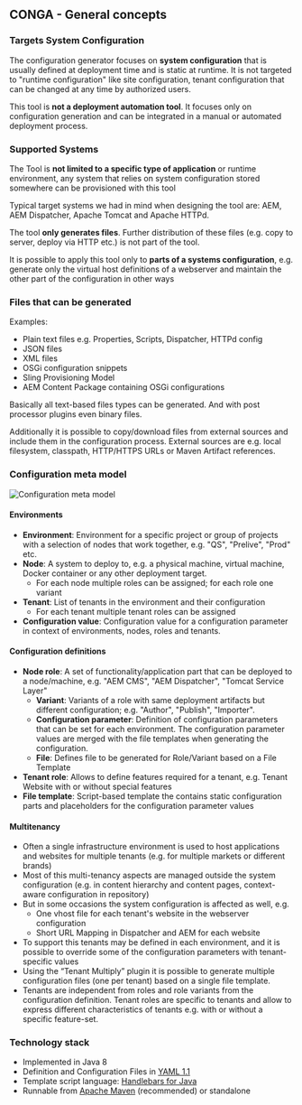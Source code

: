 ## CONGA - General concepts

### Targets System Configuration

The configuration generator focuses on **system configuration** that is usually defined at deployment time and is static at runtime. It is not targeted to "runtime configuration" like site configuration, tenant configuration that can be changed at any time by authorized users.

This tool is **not a deployment automation tool**. It focuses only on configuration generation and can be integrated in a manual or automated deployment process.


### Supported Systems

The Tool is **not limited to a specific type of application** or runtime environment, any system that relies on system configuration stored somewhere can be provisioned with this tool

Typical target systems we had in mind when designing the tool are: AEM, AEM Dispatcher, Apache Tomcat and Apache HTTPd.

The tool **only generates files**. Further distribution of these files (e.g. copy to server, deploy via HTTP etc.) is not part of the tool.

It is possible to apply this tool only to **parts of a systems configuration**, e.g. generate only the virtual host definitions of a webserver and maintain the other part of the configuration in other ways


### Files that can be generated

Examples:

* Plain text files e.g. Properties, Scripts, Dispatcher, HTTPd config
* JSON files
* XML files
* OSGi configuration snippets
* Sling Provisioning Model
* AEM Content Package containing OSGi configurations

Basically all text-based files types can be generated. And with post processor plugins even binary files.

Additionally it is possible to copy/download files from external sources and include them in the configuration process. External sources are e.g. local filesystem, classpath, HTTP/HTTPS URLs or Maven Artifact references.


### Configuration meta model

![Configuration meta model](images/configuration-meta-model.png)

#### Environments

* **Environment**: Environment for a specific project or group of projects with a selection of nodes that work together, e.g. "QS", "Prelive", "Prod" etc.
* **Node**: A system to deploy to, e.g. a physical machine, virtual machine, Docker container or any other deployment target.
    * For each node multiple roles can be assigned; for each role one variant
* **Tenant**: List of tenants in the environment and their configuration
    * For each tenant multiple tenant roles can be assigned
* **Configuration value**: Configuration value for a configuration parameter in context of environments, nodes, roles and tenants.

#### Configuration definitions

* **Node role**: A set of functionality/application part that can be deployed to a node/machine, e.g. "AEM CMS", "AEM Dispatcher", "Tomcat Service Layer"
    * **Variant**: Variants of a role with same deployment artifacts but different configuration; e.g. "Author", "Publish", "Importer".
    * **Configuration parameter**: Definition of configuration parameters that can be set for each environment. The configuration parameter values are merged with the file templates when generating the configuration.
    * **File**: Defines file to be generated for Role/Variant based on a File Template
* **Tenant role**: Allows to define features required for a tenant, e.g. Tenant Website with or without special features
* **File template**: Script-based template the contains static configuration parts and placeholders for the configuration parameter values

#### Multitenancy

* Often a single infrastructure environment is used to host applications and websites for multiple tenants (e.g. for multiple markets or different brands)
* Most of this multi-tenancy aspects are managed outside the system configuration (e.g. in content hierarchy and content pages, context-aware configuration in repository)
* But in some occasions the system configuration is affected as well, e.g.
    * One vhost file for each tenant's website in the webserver configuration
    * Short URL Mapping in Dispatcher and AEM for each website
* To support this tenants may be defined in each environment, and it is possible to override some of the configuration parameters with tenant-specific values
* Using the “Tenant Multiply” plugin it is possible to generate multiple configuration files (one per tenant) based on a single file template.
* Tenants are independent from roles and role variants from the configuration definition. Tenant roles are specific to tenants and allow to express different characteristics of tenants e.g. with or without a specific feature-set.


### Technology stack

* Implemented in Java 8
* Definition and Configuration Files in [YAML 1.1](http://yaml.org/)
* Template script language: [Handlebars for Java](https://github.com/jknack/handlebars.java)
* Runnable from [Apache Maven](http://maven.apache.org/) (recommended) or standalone
